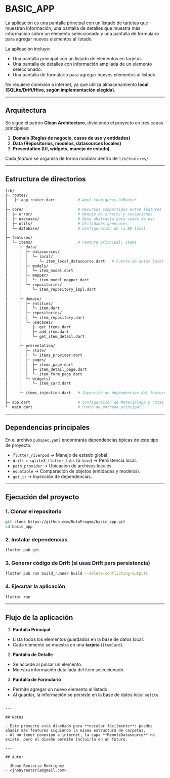 # BASIC_APP

La aplicación es una pantalla principal con un listado de tarjetas que muestran información, una pantalla de detalles que muestra más información sobre un elemento seleccionado y una pantalla de formulario para agregar nuevos elementos al listado.

La aplicación incluye:

- Una pantalla principal con un listado de elementos en tarjetas.
- Una pantalla de detalles con información ampliada de un elemento seleccionado.
- Una pantalla de formulario para agregar nuevos elementos al listado.

No requiere conexión a internet, ya que utiliza almacenamiento **local (SQLite/Drift/Hive, según implementación elegida)**.

---

## Arquitectura

Se sigue el patrón **Clean Architecture**, dividiendo el proyecto en tres capas principales:

1. **Domain (Reglas de negocio, casos de uso y entidades)**
2. **Data (Repositorios, modelos, datasources locales)**
3. **Presentation (UI, widgets, manejo de estado)**

Cada *feature* se organiza de forma modular dentro de `lib/features/`.

---

## Estructura de directorios

```bash
lib/
├─ routes/
│   ├─ app_router.dart          # Aquí configuras GoRouter
│   
├─ core/                        # Recursos compartidos entre features
│  ├─ error/                    # Manejo de errores y excepciones
│  ├─ usecases/                 # Base abstracta para casos de uso
│  ├─ utils/                    # Utilidades generales
│  └─ database/                 # Configuración de la BD local
│
├─ features/
│  └─ items/                    # Feature principal: Items
│     ├─ data/
│     │  ├─ datasources/
│     │  │  └─ local/
│     │  │     └─ item_local_datasource.dart   # Fuente de datos local
│     │  ├─ models/
│     │  │  └─ item_model.dart
│     │  ├─ mapper/
│     │  │  └─ item_model_mapper.dart 
│     │  └─ repositories/
│     │     └─ item_repository_impl.dart
│     │
│     ├─ domain/
│     │  ├─ entities/
│     │  │  └─ item.dart
│     │  ├─ repositories/
│     │  │  └─ item_repository.dart
│     │  └─ usecases/
│     │     ├─ get_items.dart
│     │     ├─ add_item.dart
│     │     └─ get_item_detail.dart
│     │
│     ├─ presentation/
│     │  ├─ state/
│     │  │  └─ items_provider.dart
│     │  ├─ pages/
│     │  │  ├─ items_page.dart
│     │  │  ├─ item_detail_page.dart
│     │  │  └─ item_form_page.dart
│     │  └─ widgets/
│     │     └─ item_card.dart
│     │
│     └─ items_injection.dart   # Inyección de dependencias del feature
│
├─ app.dart                     # Configuración de MaterialApp y rutas
└─ main.dart                    # Punto de entrada principal
```

---

## Dependencias principales

En el archivo `pubspec.yaml` encontrarás dependencias típicas de este tipo de proyecto:

- `flutter_riverpod` → Manejo de estado global.
- `drift` + `sqlite3_flutter_libs` (o `hive`) → Persistencia local.
- `path_provider` → Ubicación de archivos locales.
- `equatable` → Comparación de objetos (entidades y modelos).
- `get_it` → Inyección de dependencias.

---

## Ejecución del proyecto

### 1. Clonar el repositorio

```bash
git clone https://github.com/RutaPragma/basic_app.git
cd basic_app
```

### 2. Instalar dependencias

```bash
flutter pub get
```

### 3. Generar código de Drift (si usas Drift para persistencia)

```bash
flutter pub run build_runner build --delete-conflicting-outputs
```

### 4. Ejecutar la aplicación

```bash
flutter run
```

---

## Flujo de la aplicación

1. **Pantalla Principal**

- Lista todos los elementos guardados en la base de datos local.
- Cada elemento se muestra en una **tarjeta** (`ItemCard`).

2. **Pantalla de Detalle**

- Se accede al pulsar un elemento.
- Muestra información detallada del item seleccionado.

3. **Pantalla de Formulario**

- Permite agregar un nuevo elemento al listado.
- Al guardar, la información se persiste en la base de datos local `sqlite`.
```

---

## Notas

- Este proyecto está diseñado para **escalar fácilmente**: puedes añadir más features siguiendo la misma estructura de carpetas.
- Al no tener conexión a internet, la capa **RemoteDatasource** no existe, pero el diseño permite incluirla en un futuro.

---

## Autor

- Jhony Renteria Rodriguez
- <jhonyrenteria@gmail.com>
